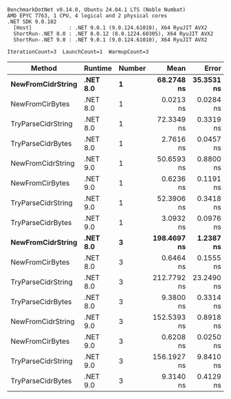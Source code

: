 ```

BenchmarkDotNet v0.14.0, Ubuntu 24.04.1 LTS (Noble Numbat)
AMD EPYC 7763, 1 CPU, 4 logical and 2 physical cores
.NET SDK 9.0.102
  [Host]            : .NET 9.0.1 (9.0.124.61010), X64 RyuJIT AVX2
  ShortRun-.NET 8.0 : .NET 8.0.12 (8.0.1224.60305), X64 RyuJIT AVX2
  ShortRun-.NET 9.0 : .NET 9.0.1 (9.0.124.61010), X64 RyuJIT AVX2

IterationCount=3  LaunchCount=1  WarmupCount=3  

```
| Method             | Runtime  | Number | Mean        | Error      | StdDev    | Min         | Max         | Allocated |
|------------------- |--------- |------- |------------:|-----------:|----------:|------------:|------------:|----------:|
| **NewFromCidrString**  | **.NET 8.0** | **1**      |  **68.2748 ns** | **35.3531 ns** | **1.9378 ns** |  **67.1327 ns** |  **70.5122 ns** |         **-** |
| NewFromCirBytes    | .NET 8.0 | 1      |   0.0213 ns |  0.0284 ns | 0.0016 ns |   0.0203 ns |   0.0231 ns |         - |
| TryParseCidrString | .NET 8.0 | 1      |  72.3349 ns |  0.3319 ns | 0.0182 ns |  72.3177 ns |  72.3539 ns |         - |
| TryParseCidrBytes  | .NET 8.0 | 1      |   2.7616 ns |  0.0457 ns | 0.0025 ns |   2.7587 ns |   2.7631 ns |         - |
| NewFromCidrString  | .NET 9.0 | 1      |  50.6593 ns |  0.8800 ns | 0.0482 ns |  50.6195 ns |  50.7130 ns |         - |
| NewFromCirBytes    | .NET 9.0 | 1      |   0.6236 ns |  0.1191 ns | 0.0065 ns |   0.6191 ns |   0.6311 ns |         - |
| TryParseCidrString | .NET 9.0 | 1      |  52.3906 ns |  0.3418 ns | 0.0187 ns |  52.3749 ns |  52.4113 ns |         - |
| TryParseCidrBytes  | .NET 9.0 | 1      |   3.0932 ns |  0.0976 ns | 0.0054 ns |   3.0894 ns |   3.0994 ns |         - |
| **NewFromCidrString**  | **.NET 8.0** | **3**      | **198.4697 ns** |  **1.2387 ns** | **0.0679 ns** | **198.3947 ns** | **198.5269 ns** |         **-** |
| NewFromCirBytes    | .NET 8.0 | 3      |   0.6464 ns |  0.1555 ns | 0.0085 ns |   0.6404 ns |   0.6562 ns |         - |
| TryParseCidrString | .NET 8.0 | 3      | 212.7792 ns | 23.2490 ns | 1.2744 ns | 211.9545 ns | 214.2469 ns |         - |
| TryParseCidrBytes  | .NET 8.0 | 3      |   9.3800 ns |  0.3314 ns | 0.0182 ns |   9.3590 ns |   9.3916 ns |         - |
| NewFromCidrString  | .NET 9.0 | 3      | 152.5393 ns |  0.8918 ns | 0.0489 ns | 152.4915 ns | 152.5892 ns |         - |
| NewFromCirBytes    | .NET 9.0 | 3      |   0.6208 ns |  0.0250 ns | 0.0014 ns |   0.6199 ns |   0.6224 ns |         - |
| TryParseCidrString | .NET 9.0 | 3      | 156.1927 ns |  9.8410 ns | 0.5394 ns | 155.8554 ns | 156.8148 ns |         - |
| TryParseCidrBytes  | .NET 9.0 | 3      |   9.3140 ns |  0.4129 ns | 0.0226 ns |   9.2879 ns |   9.3274 ns |         - |
